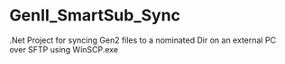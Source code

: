 # GenII_SmartSub_Sync
.Net Project for syncing Gen2 files to a nominated Dir on an external PC over SFTP using WinSCP.exe
